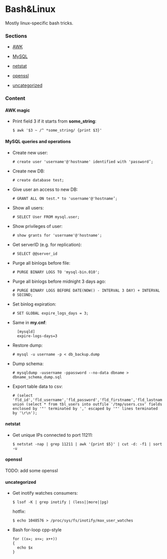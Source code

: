 Bash&Linux
==========

Mostly linux-specific bash tricks.

### Sections

-   [AWK](#AWK-magic)

-   [MySQL](#MySQL-queries-and-operations)

-   [netstat](#netstat)

-   [openssl](#openssl)

-   [uncategorized](#uncategorized)

### Content

#### AWK magic

-   Print field 3 if it starts from **some_string**:

        $ awk '$3 ~ /^ *some_string/ {print $3}'

#### MySQL queries and operations

-   Create new user:

        # create user 'username'@'hostname' identified with 'password’;

-   Create new DB:

        # create database test;

-   Give user an access to new DB:

        # GRANT ALL ON test.* to 'username'@'hostname’;

-   Show all users:

        # SELECT User FROM mysql.user;

-   Show privileges of user:

        # show grants for 'username'@'hostname';

-   Get serverID (e.g. for replication):

        # SELECT @@server_id

-   Purge all binlogs before file:

        # PURGE BINARY LOGS TO 'mysql-bin.010';

-   Purge all binlogs before midnight 3 days ago:

        # PURGE BINARY LOGS BEFORE DATE(NOW() - INTERVAL 3 DAY) + INTERVAL 0 SECOND;

-   Set binlog expiration:

        # SET GLOBAL expire_logs_days = 3;

- Same in **my.cnf**:

        [mysqld]
        expire-logs-days=3

-   Restore dump:

        # mysql -u username -p < db_backup.dump

-   Dump schema:

        # mysqldump -uusername -ppassword --no-data dbname > dbname_schema_dump.sql

-   Export table data to csv:

        # (select 'fld_id','fld_username','fld_password','fld_firstname','fld_lastname','fld_gender','fld_month','fld_day','fld_year','fld_email','fld_country','fld_zipcode','fld_subscribe','updateon') union (select * from tbl_users into outfile '/tmp/users.csv' fields enclosed by '"' terminated by ',' escaped by '"' lines terminated by '\r\n');

#### netstat

-   Get unique IPs connected to port 11211:

        $ netstat -nap | grep 11211 | awk '{print $5}' | cut -d: -f1 | sort -u

#### openssl
TODO: add some openssl

#### uncategorized

-   Get inotify watches consumers:

        $ lsof -K | grep inotify | (less||more||pg)

    hotfix:

        $ echo 1048576 > /proc/sys/fs/inotify/max_user_watches

-   Bash for-loop cpp-style

        for ((x=; x<=; x++))
        {
          echo $x
        }

